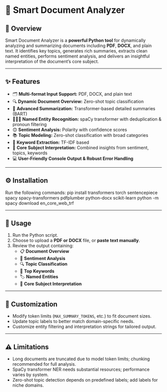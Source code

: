 # 🚀 Smart Document Analyzer

## 📄 Overview
Smart Document Analyzer is a **powerful Python tool** for dynamically analyzing and summarizing documents including **PDF**, **DOCX**, and plain text. It identifies key topics, generates rich summaries, extracts clean named entities, performs sentiment analysis, and delivers an insightful interpretation of the document’s core subject.

---

## ✨ Features
- 🗂️ **Multi-format Input Support:** PDF, DOCX, and plain text
- 🔍 **Dynamic Document Overview:** Zero-shot topic classification
- 📝 **Advanced Summarization:** Transformer-based detailed summaries (BART)
- 🧑‍🤝‍🧑 **Named Entity Recognition:** spaCy transformer with deduplication & pronoun filtering
- 😊 **Sentiment Analysis:** Polarity with confidence scores
- 📚 **Topic Modeling:** Zero-shot classification with broad categories
- 🔑 **Keyword Extraction:** TF-IDF based
- 🧠 **Core Subject Interpretation:** Combined insights from sentiment, topics, keywords
- 💻 **User-Friendly Console Output & Robust Error Handling**

---

## ⚙️ Installation

Run the following commands:
pip install transformers torch sentencepiece spacy spacy-transformers pdfplumber python-docx scikit-learn
python -m spacy download en_core_web_trf


---

## 🚀 Usage

1. Run the Python script.
2. Choose to upload a **PDF or DOCX** file, or **paste text manually**.
3. Review the output containing:
   - 📋 **Document Overview**
   - 🙂 **Sentiment Analysis**
   - 🔍 **Topic Classification**
   - 🔑 **Top Keywords**
   - 🏷️ **Named Entities**
   - 🧠 **Core Subject Interpretation**

---

## 🔧 Customization

- Modify token limits (`MAX_SUMMARY_TOKENS`, etc.) to fit document sizes.
- Update topic labels to better match domain-specific needs.
- Customize entity filtering and interpretation strings for tailored output.

---

## ⚠️ Limitations

- Long documents are truncated due to model token limits; chunking recommended for full analysis.
- SpaCy transformer NER needs substantial resources; performance varies by system.
- Zero-shot topic detection depends on predefined labels; add labels for niche domains.


